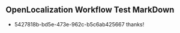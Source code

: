## OpenLocalization Workflow Test MarkDown
* 5427818b-bd5e-473e-962c-b5c6ab425667 thanks!

<!--HONumber=Aug16_HO1-->


